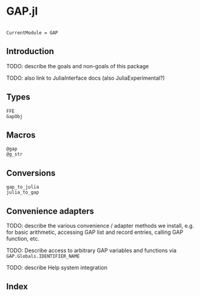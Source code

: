 # GAP.jl

```@contents
```

```@meta
CurrentModule = GAP
```

## Introduction

TODO: describe the goals and non-goals of this package

TODO: also link to JuliaInterface docs (also JuliaExperimental?)


## Types

```@docs
FFE
GapObj
```

## Macros

```@docs
@gap
@g_str
```

## Conversions

```@docs
gap_to_julia
julia_to_gap
```

## Convenience adapters

TODO: describe the various convenience / adapter methods we install, e.g. for
basic arithmetic, accessing GAP list and record entries, calling GAP function, etc.


TODO: Describe access to arbitrary GAP variables and functions via `GAP.Globals.IDENTIFIER_NAME`

TODO: describe Help system integration



## Index

```@index
```

